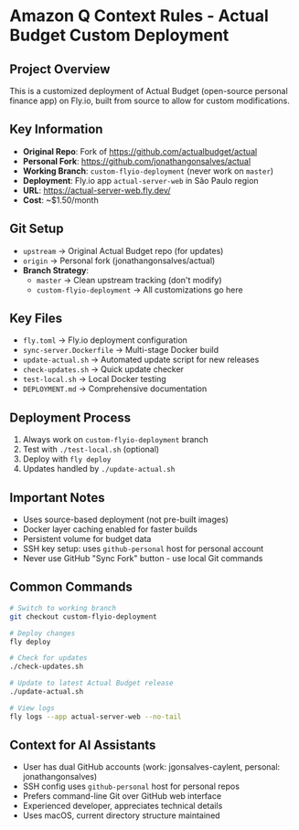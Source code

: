 # Amazon Q Context Rules - Actual Budget Custom Deployment

## Project Overview
This is a customized deployment of Actual Budget (open-source personal finance app) on Fly.io, built from source to allow for custom modifications.

## Key Information
- **Original Repo**: Fork of https://github.com/actualbudget/actual
- **Personal Fork**: https://github.com/jonathangonsalves/actual
- **Working Branch**: `custom-flyio-deployment` (never work on `master`)
- **Deployment**: Fly.io app `actual-server-web` in São Paulo region
- **URL**: https://actual-server-web.fly.dev/
- **Cost**: ~$1.50/month

## Git Setup
- `upstream` → Original Actual Budget repo (for updates)
- `origin` → Personal fork (jonathangonsalves/actual)
- **Branch Strategy**: 
  - `master` → Clean upstream tracking (don't modify)
  - `custom-flyio-deployment` → All customizations go here

## Key Files
- `fly.toml` → Fly.io deployment configuration
- `sync-server.Dockerfile` → Multi-stage Docker build
- `update-actual.sh` → Automated update script for new releases
- `check-updates.sh` → Quick update checker
- `test-local.sh` → Local Docker testing
- `DEPLOYMENT.md` → Comprehensive documentation

## Deployment Process
1. Always work on `custom-flyio-deployment` branch
2. Test with `./test-local.sh` (optional)
3. Deploy with `fly deploy`
4. Updates handled by `./update-actual.sh`

## Important Notes
- Uses source-based deployment (not pre-built images)
- Docker layer caching enabled for faster builds
- Persistent volume for budget data
- SSH key setup: uses `github-personal` host for personal account
- Never use GitHub "Sync Fork" button - use local Git commands

## Common Commands
```bash
# Switch to working branch
git checkout custom-flyio-deployment

# Deploy changes
fly deploy

# Check for updates
./check-updates.sh

# Update to latest Actual Budget release
./update-actual.sh

# View logs
fly logs --app actual-server-web --no-tail
```

## Context for AI Assistants
- User has dual GitHub accounts (work: jgonsalves-caylent, personal: jonathangonsalves)
- SSH config uses `github-personal` host for personal repos
- Prefers command-line Git over GitHub web interface
- Experienced developer, appreciates technical details
- Uses macOS, current directory structure maintained

